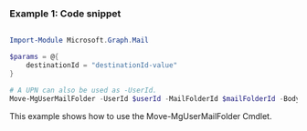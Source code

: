 ### Example 1: Code snippet

```powershell

Import-Module Microsoft.Graph.Mail

$params = @{
	destinationId = "destinationId-value"
}

# A UPN can also be used as -UserId.
Move-MgUserMailFolder -UserId $userId -MailFolderId $mailFolderId -BodyParameter $params

```
This example shows how to use the Move-MgUserMailFolder Cmdlet.

